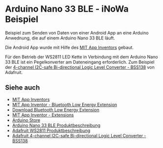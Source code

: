 # Arduino Nano 33 BLE - iNoWa Beispiel

Beispiel zum Senden von Daten von einer Android App an eine Arduino Anwednung, die auf einem Arduino Nano 33 BLE läuft.

Die Android App wurde mit Hilfe des [MIT App Inventors](https://appinventor.mit.edu/) gebaut.

Für den Betrieb der WS2811 LED Kette in Verbindung mit dem Arduino Nano 33 BLE ist ein Pegelkonverter am Dateneingang erforderlich. Zum Beispiel der [4-channel I2C-safe Bi-directional Logic Level Converter - BSS138](https://www.adafruit.com/product/757) von Adafruit.

## Siehe auch

* [MIT App Inventors](https://appinventor.mit.edu/)
* [MIT App Inventor - Bluetooth Low Energy Extension](https://github.com/mit-cml/appinventor-extensions/tree/extension/bluetoothle)
* [Download Bluetooth Low Energy Extension](https://mit-cml.github.io/extensions/data/extensions/edu.mit.appinventor.ble-20240822.aix)
* [MIT App Inventor - Extensions](https://mit-cml.github.io/extensions/)
* [Arduino Store](https://store.arduino.cc/en-de/products/arduino-nano-33-ble?srsltid=AfmBOoquMbIleJ2F_Nrln7l15mtdiEt-aQM-Gn_GX0p0JWSjtoa25Xyj)
* [Arduino Nano 33 BLE Produktbeschreibung](https://docs.arduino.cc/resources/datasheets/ABX00030-datasheet.pdf)
* [Adafruit WS2811 Produktbeschreibung](https://cdn-shop.adafruit.com/datasheets/WS2811.pdf)
* [Adafruit 4-channel I2C-safe Bi-directional Logic Level Converter - BSS138](https://www.adafruit.com/product/757)
